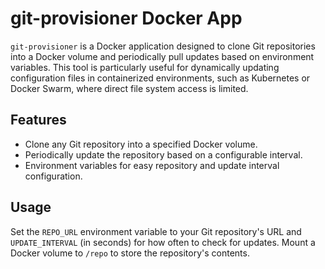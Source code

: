 # git-provisioner Docker App

`git-provisioner` is a Docker application designed to clone Git repositories into a Docker volume and periodically pull updates based on environment variables. This tool is particularly useful for dynamically updating configuration files in containerized environments, such as Kubernetes or Docker Swarm, where direct file system access is limited.

## Features
- Clone any Git repository into a specified Docker volume.
- Periodically update the repository based on a configurable interval.
- Environment variables for easy repository and update interval configuration.

## Usage
Set the `REPO_URL` environment variable to your Git repository's URL and `UPDATE_INTERVAL` (in seconds) for how often to check for updates. Mount a Docker volume to `/repo` to store the repository's contents.

